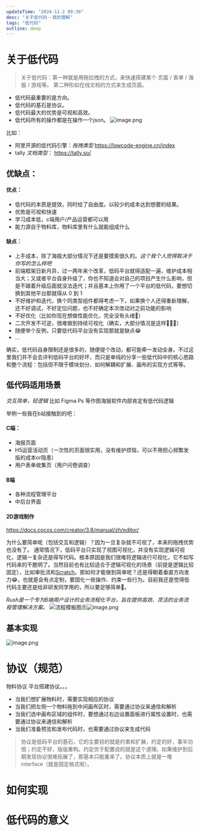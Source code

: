 ```yaml
---
updateTime: "2024-11-2 09:30"
desc: "关于低代码--我的理解"
tags: "低代码"
outline: deep
---
```

# 关于低代码

>关于低代码：第一种就是用拖拉拽的方式，来快速搭建某个 页面 / 表单 / 海报 / 游戏等。
>第二种形如在线文档的方式来生成页面。

- 低代码最重要的是方向。
- 低代码的基石是协议。
- 低代码最大的优势是可视和高效。
- 低代码所有的操作都是在操作一个json。
![image.png](https://p3-juejin.byteimg.com/tos-cn-i-k3u1fbpfcp/cf4d5ff231c24d82867301847683d05c~tplv-k3u1fbpfcp-jj-mark:3024:0:0:0:q75.awebp#?w=2418&h=1464&s=1912029&e=png&b=ffffff)

比如：
- 阿里开源的低代码引擎：*拖拽类型*  https://lowcode-engine.cn/index
- tally *文档类型*： https://tally.so/

## 优缺点：
#### 优点：
- 低代码的本质是提效，同时给了自由度。以较少的成本达到想要的结果。
- 优势是可视和快速
- 学习成本低，c端用户/产品运营都可以用
- 能力源自于物料库，物料库里有什么就能组成什么

#### 缺点：
-  上手成本，除了海报大部分情况下还是要摸索很久的。*这个我个人觉得取决于你写的怎么样吧*
- 前端框架日新月异，过一两年来个改革，低码平台就得适配一遍，维护成本相当大；又或者平台自身升级了，你也不知道会对自己的项目产生什么影响，但是不跟着升级后面就没法迭代；并且基本上你用了一个平台的低代码，要想切换到其他平台那就得从 0 到 1
- 不好维护和迭代，换个同类型组件都得考虑一下，如果换个人还得重新理解，还不好调试，不好定位问题，也不好确定本次改动对之前功能的影响
- 不好优化（比如你现在想做性能优化，完全没有头绪🤯）
- 二次开发不可逆，很难做到持续可视化（确实，大部分情况是这样🤷🏻‍♀️）
- 随便举个反例，只要低代码平台没有实现那就是缺点😂
- ...

确实，低代码自身限制还是很多的，随便提个改动，都可能牵一发动全身。不过这里我们并不会去评判低码平台的好坏，而只是单纯的分享一些低代码中的核心思路和整个流程：包括但不限于模块划分、如何解耦和扩展、画布的实现方式等等。

## 低代码适用场景
*交互简单，轻逻辑*
比如 Figma Ps 等作图海报软件内部肯定有低代码逻辑

举例一些我在b站接触到的吧：

#### C端：
- 海报页面
- H5运营活动页（一次性的页面很实用，没有维护烦恼，可以不用担心频繁发版的成本or隐患）
- 用户表单收集页（用户问卷调查）

#### B端
- 各种流程管理平台
- 中后台界面

#### 2D游戏制作
https://docs.cocos.com/creator/3.8/manual/zh/editor/

为什么要简单呢（包括交互和逻辑）？因为一旦复杂就不可视了，本来的拖拽优势也没有了。
通常情况下，低码平台只实现了视图可视化，并没有实现逻辑可视化，逻辑一复杂还是得写代码。根本原因是我们很难将逻辑进行可视化，它不如写代码来的干脆明了。当然目前也有比较适合于逻辑可视化的场景（前提是逻辑比较固定），比如审批流和[Scratch](https://link.juejin.cn?target=https%3A%2F%2Fscratch.mit.edu%2F "https://scratch.mit.edu/")。那如何才能做到简单呢？还是得朝着垂直方向发力😂，也就是会有点定制，要固化一些操作、约束一些行为。目前我还是觉得低代码主要还是给非研发同学用的，所以要足够简单🤔。

*Rush是一个专为B端用户设计的业务流程化平台，旨在提供高效、灵活的业务流程管理解决方案。*
![流程模板图示](https://i0.hdslb.com/bfs/activity-plat/static/06bb112a1372fae076f48b73aba93fd8/flowTemplateShow.png)![image.png](https://p6-juejin.byteimg.com/tos-cn-i-k3u1fbpfcp/44ef9cafa1394d09a03ea50727628eba~tplv-k3u1fbpfcp-jj-mark:3024:0:0:0:q75.awebp#?w=3302&h=1934&s=562546&e=png&b=fafafa)

## 基本实现
![image.png](https://p9-juejin.byteimg.com/tos-cn-i-k3u1fbpfcp/a32cdcdbdb2e41eda77a3dfb0db7d02b~tplv-k3u1fbpfcp-jj-mark:3024:0:0:0:q75.awebp#?w=2476&h=1584&s=96137&e=png&b=ffffff)

# 协议（规范）
物料协议
平台搭建协议。。。

- 当我们想扩展物料时，需要实现相应的协议
- 当我们把左侧一个物料拖到中间画布区时，需要通过协议来通信和解析
- 当我们选中画布区域的组件时，要想通过右边设置面板进行属性设置时，也需要通过协议来通信和解析
- 当我们准备预览和发布代码时，也需要通过协议来生成代码

>协议是低码平台的基石，它的主要目的就是约束和扩展，约定的好，事半功倍；约定不好，版版重构。约定优于配置说的就是这个道理。如果维护到后期发现协议很难拓展了，那基本只能重来了。协议本质上就是一堆 interface（就是固定格式啦）。

# 如何实现


# 低代码的意义
